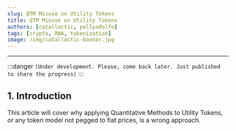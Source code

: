 ```yaml
---
slug: QTM Misuse on Utility Tokens
title: QTM Misuse on Utility Tokens
authors: [catallactic, pellyadolfo]
tags: [crypto, RWA, tokenization]
image: /img/catallactic-banner.jpg
---
```

---

:::danger
`(Under development. Please, come back later. Just published to share the progress)`
:::

## 1. Introduction

This article will cover why applying Quantitative Methods to Utility Tokens, or any token model not pegged to fiat prices, is a wrong approach.

<!-- truncate -->
